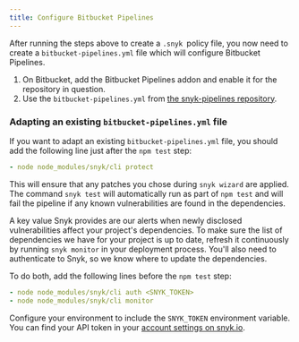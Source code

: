 ```yaml
---
title: Configure Bitbucket Pipelines
---
```


After running the steps above to create a `.snyk `policy file, you now need to create a `bitbucket-pipelines.yml` file which will configure Bitbucket Pipelines.

1. On Bitbucket, add the Bitbucket Pipelines addon and enable it for the repository in question.
2. Use the `bitbucket-pipelines.yml` from [the snyk-pipelines repository](https://bitbucket.org/johannakoll/snyk-pipelines/src).

### Adapting an existing `bitbucket-pipelines.yml` file

If you want to adapt an existing `bitbucket-pipelines.yml` file, you should add the following line just after the `npm test` step:

```yaml
- node node_modules/snyk/cli protect
```

This will ensure that any patches you chose during `snyk wizard` are applied. The command `snyk test` will automatically run as part of `npm test` and will fail the pipeline if any known vulnerabilities are found in the dependencies.

A key value Snyk provides are our alerts when newly disclosed vulnerabilities affect your project's dependencies. 
To make sure the list of dependencies we have for your project is up to date, refresh it continuously by running `snyk monitor` in your deployment process. You'll also need to authenticate to Snyk, so we know where to update the dependencies.

To do both, add the following lines before the `npm test` step:

```yaml
- node node_modules/snyk/cli auth <SNYK_TOKEN>
- node node_modules/snyk/cli monitor
```

Configure your environment to include the `SNYK_TOKEN` environment variable. You can find your API token in your [account settings on snyk.io](https://snyk.io/account/). 

